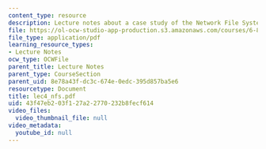 ```yaml
---
content_type: resource
description: Lecture notes about a case study of the Network File System (NFS).
file: https://ol-ocw-studio-app-production.s3.amazonaws.com/courses/6-824-distributed-computer-systems-engineering-spring-2006/43f47eb203f127a22770232b8fecf614_lec4_nfs.pdf
file_type: application/pdf
learning_resource_types:
- Lecture Notes
ocw_type: OCWFile
parent_title: Lecture Notes
parent_type: CourseSection
parent_uid: 8e78a43f-dc3c-674e-0edc-395d857ba5e6
resourcetype: Document
title: lec4_nfs.pdf
uid: 43f47eb2-03f1-27a2-2770-232b8fecf614
video_files:
  video_thumbnail_file: null
video_metadata:
  youtube_id: null
---
```

